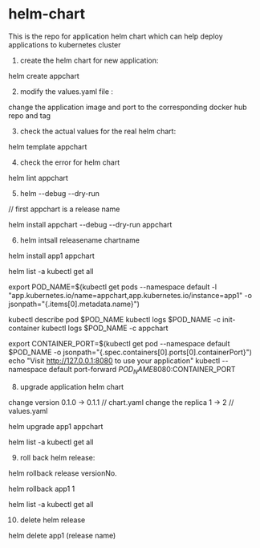 # helm-chart
This is the repo for application helm chart which can help deploy applications to kubernetes cluster

1. create the helm chart for new application:

helm create appchart 

2. modify the values.yaml file :

change the application image and port to the corresponding docker hub repo and tag

3. check the actual values for the real helm chart:

helm template appchart 

4. check the error for helm chart 

helm lint appchart

5. helm --debug --dry-run

// first appchart is a release name

helm install appchart --debug --dry-run appchart

6. helm intsall releasename chartname

helm install app1 appchart

helm list -a
kubectl get all

export POD_NAME=$(kubectl get pods --namespace default -l "app.kubernetes.io/name=appchart,app.kubernetes.io/instance=app1" -o jsonpath="{.items[0].metadata.name}")

kubectl describe pod $POD_NAME
kubectl logs $POD_NAME -c init-container
kubectl logs $POD_NAME -c appchart

export CONTAINER_PORT=$(kubectl get pod --namespace default $POD_NAME -o jsonpath="{.spec.containers[0].ports[0].containerPort}")
echo "Visit http://127.0.0.1:8080 to use your application"
kubectl --namespace default port-forward $POD_NAME 8080:$CONTAINER_PORT

8. upgrade application helm chart

change version 0.1.0 -> 0.1.1 // chart.yaml
change the replica 1 -> 2 // values.yaml

helm upgrade app1 appchart

helm list -a
kubectl get all 

9. roll back helm release:

helm rollback release versionNo.

helm rollback app1 1

helm list -a
kubectl get all 

10. delete helm release

helm delete app1 (release name)





